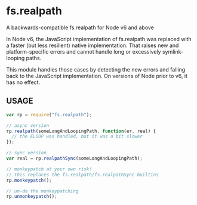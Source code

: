 # fs.realpath

A backwards-compatible fs.realpath for Node v6 and above

In Node v6, the JavaScript implementation of fs.realpath was replaced
with a faster (but less resilient) native implementation. That raises
new and platform-specific errors and cannot handle long or excessively
symlink-looping paths.

This module handles those cases by detecting the new errors and
falling back to the JavaScript implementation. On versions of Node
prior to v6, it has no effect.

## USAGE

```js
var rp = require("fs.realpath");

// async version
rp.realpath(someLongAndLoopingPath, function(er, real) {
  // the ELOOP was handled, but it was a bit slower
});

// sync version
var real = rp.realpathSync(someLongAndLoopingPath);

// monkeypatch at your own risk!
// This replaces the fs.realpath/fs.realpathSync builtins
rp.monkeypatch();

// un-do the monkeypatching
rp.unmonkeypatch();
```
